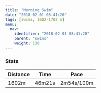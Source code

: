 ```yaml
---
title: "Morning Swim"
date: "2018-02-01 08:41:20"
tags: [swims, 1602-1702 m]
menu:
  nav:
    identifier: "2018-02-01 08:41:20"
    parent: "swims"
    weight: 130
---
```


### Stats

| Distance | Time | Pace |
|----------|------|------|
|1602m|46m21s|2m54s/100m|
